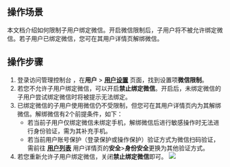 ## 操作场景
本文档介绍如何限制子用户绑定微信。开启微信限制后，子用户将不被允许绑定微信。若子用户已绑定微信，您可在其用户详情页解绑微信。

## 操作步骤

1. 登录访问管理控制台 ，在**用户** > **[用户设置](https://console.cloud.tencent.com/cam/security/subAccount)** 页面，找到设置项**微信限制**。
2. 若您不允许子用户绑定微信，可以开启**禁止绑定微信**。开启后，未绑定微信的子用户尝试绑定微信时将被提示无法绑定。
3. 已绑定微信的子用户使用微信仍不受限制，但您可在其用户详情页内为其解绑微信。解绑微信有2个前提条件，如下：
	- 若当前子用户仅绑定微信未绑定手机，解绑微信后进行敏感操作时无法进行身份验证，需为其补充手机。
	- 若当前用户账号保护（登录保护或操作保护）验证方式为微信扫码验证，需前往 **[用户列表](https://console.cloud.tencent.com/cam)** 用户详情页的**安全**>**身份安全**更换为其他验证方式。
4. 若您重新允许子用户绑定微信，关闭**禁止绑定微信**即可。
  ![](https://main.qcloudimg.com/raw/67a00f2270de7b2b0e5e80c6235505b5.png)
	


